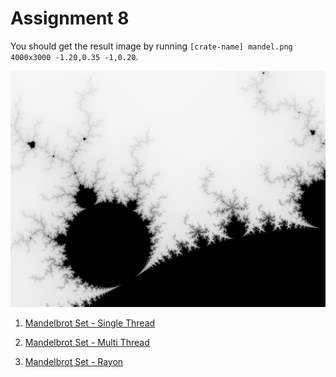 # Assignment 8

You should get the result image by running `[crate-name] mandel.png 4000x3000 -1.20,0.35 -1,0.20`.

![](./mandel.png)

1. [Mandelbrot Set - Single Thread](./mandelbrot-single)

2. [Mandelbrot Set - Multi Thread](./mandelbrot-multi)

3. [Mandelbrot Set - Rayon](./mandelbrot-rayon)
